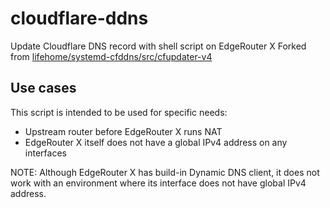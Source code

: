 # cloudflare-ddns
Update Cloudflare DNS record with shell script on EdgeRouter X
Forked from [lifehome/systemd-cfddns/src/cfupdater-v4](https://github.com/lifehome/systemd-cfddns/blob/master/src/cfupdater-v4)

## Use cases
This script is intended to be used for specific needs:
- Upstream router before EdgeRouter X runs NAT
- EdgeRouter X itself does not have a global IPv4 address on any interfaces

NOTE: Although EdgeRouter X has build-in Dynamic DNS client, it does not work with an environment where its interface does not have global IPv4 address.


